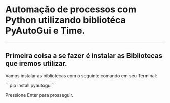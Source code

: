 # Automação de processos com Python utilizando bibliotéca PyAutoGui e Time.
---

## Primeira coisa a se fazer é instalar as Bibliotecas que iremos utilizar. 

Vamos instalar as bibliotecas com o seguinte comando em seu Terminal:

´´´pip install pyautogui´´´ 

Pressione Enter para prosseguir.